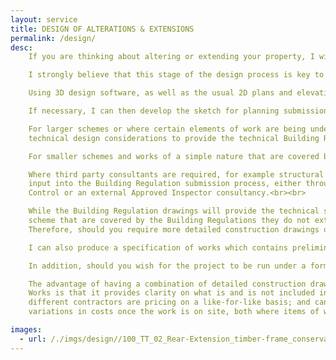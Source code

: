 ```yaml
---
layout: service
title: DESIGN OF ALTERATIONS & EXTENSIONS
permalink: /design/
desc:
    If you are thinking about altering or extending your property, I will talk through your needs, wants and design aspirations in order to develop a design brief and produce a sketch scheme design.<br><br>

    I strongly believe that this stage of the design process is key to the success of a scheme and encourage my clients to “make any mistakes on paper” before taking the design forward, as it is cheaper in the long run.<br><br>

    Using 3D design software, as well as the usual 2D plans and elevations, I can provide you with visualisation drawings to enable you to fully understand the internal spaces and external form of a design, before committing to the planning stage.<br><br>

    If necessary, I can then develop the sketch for planning submission and submit it on your behalf. For more information about how I can assist you with the planning process, please see the Planning and Planning and Listed Buildings sections.<br><br>

    For larger schemes or where certain elements of work are being undertaken - for example structural alterations; significant replacement of thermal elements (e.g. wall, floor, roof) - a submission to Building Control may also be required. I can develop the planning drawings of your scheme; look at
    technical design considerations to provide the technical Building Regulation information; and submit a full plans Building Regulation application on your behalf.<br><br>

    For smaller schemes and works of a simple nature that are covered by the Building Regulations, I can also provide the necessary drawings for a building notice submission.<br><br>

    Where third party consultants are required, for example structural engineers, I can coordinate their
    input into the Building Regulation submission process, either through the Local Authority Building
    Control or an external Approved Inspector consultancy.<br><br>

    While the Building Regulation drawings will provide the technical standards for those elements of the
    scheme that are covered by the Building Regulations they do not extend to finishes or fittings or the location of mechanical and electrical fittings.
    Therefore, should you require more detailed construction drawings or would like the scheme to be sent out for competitive pricing by building contractors (also known as tendering), I can work with you and develop the Building Regulation drawings.<br><br>

    I can also produce a specification of works which contains preliminary information as to the site and the management of the works; technical standards for the contractor to adhere to and an itemised schedule setting out the work to be completed.<br><br>

    In addition, should you wish for the project to be run under a formal building contract the Specification can also include the contractual information on which the work will be based.<br><br>

    The advantage of having a combination of detailed construction drawings and a full Specification of
    Works is that it provides clarity on what is and is not included in the contractor’s price; ensures that
    different contractors are pricing on a like-for-like basis; and can be used as a basis to agree
    variations in costs once the work is on site, both where items of work are expanded or reduced.

images:
  - url: /./imgs/design//100_TT_02_Rear-Extension_timber-frame_conservation-Area_passivhaus_Diffutherm_Pavaflex_Pavatherm_Beamsheild.jpg
---
```

